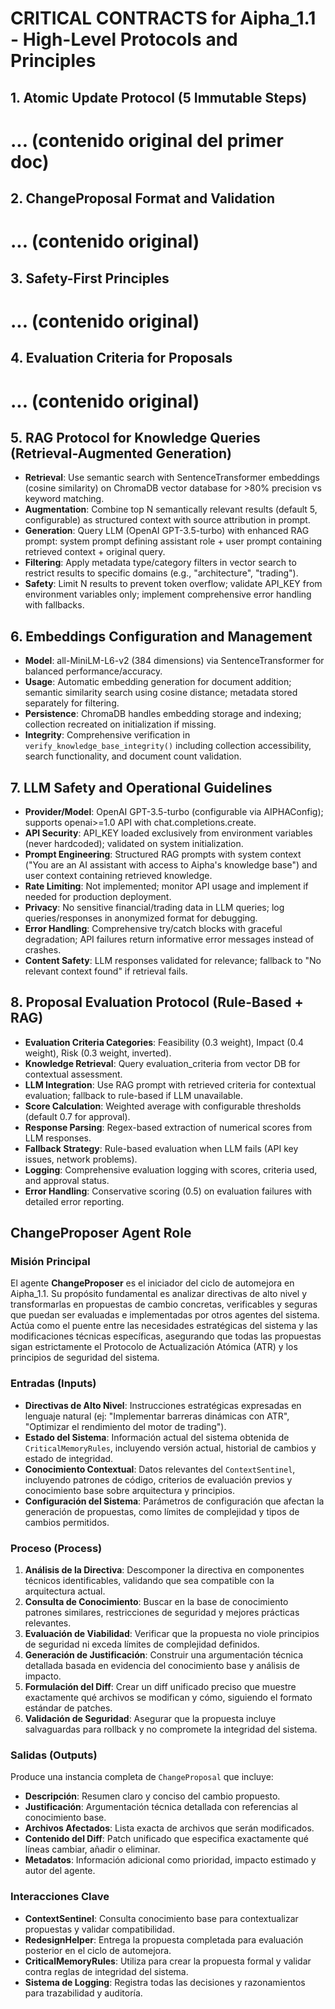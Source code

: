 # CRITICAL CONTRACTS for Aipha_1.1 - High-Level Protocols and Principles

## 1. Atomic Update Protocol (5 Immutable Steps)
# ... (contenido original del primer doc)

## 2. ChangeProposal Format and Validation
# ... (contenido original)

## 3. Safety-First Principles
# ... (contenido original)

## 4. Evaluation Criteria for Proposals
# ... (contenido original)

## 5. RAG Protocol for Knowledge Queries (Retrieval-Augmented Generation)
- **Retrieval**: Use semantic search with SentenceTransformer embeddings (cosine similarity) on ChromaDB vector database for >80% precision vs keyword matching.
- **Augmentation**: Combine top N semantically relevant results (default 5, configurable) as structured context with source attribution in prompt.
- **Generation**: Query LLM (OpenAI GPT-3.5-turbo) with enhanced RAG prompt: system prompt defining assistant role + user prompt containing retrieved context + original query.
- **Filtering**: Apply metadata type/category filters in vector search to restrict results to specific domains (e.g., "architecture", "trading").
- **Safety**: Limit N results to prevent token overflow; validate API_KEY from environment variables only; implement comprehensive error handling with fallbacks.

## 6. Embeddings Configuration and Management
- **Model**: all-MiniLM-L6-v2 (384 dimensions) via SentenceTransformer for balanced performance/accuracy.
- **Usage**: Automatic embedding generation for document addition; semantic similarity search using cosine distance; metadata stored separately for filtering.
- **Persistence**: ChromaDB handles embedding storage and indexing; collection recreated on initialization if missing.
- **Integrity**: Comprehensive verification in `verify_knowledge_base_integrity()` including collection accessibility, search functionality, and document count validation.

## 7. LLM Safety and Operational Guidelines
- **Provider/Model**: OpenAI GPT-3.5-turbo (configurable via AIPHAConfig); supports openai>=1.0 API with chat.completions.create.
- **API Security**: API_KEY loaded exclusively from environment variables (never hardcoded); validated on system initialization.
- **Prompt Engineering**: Structured RAG prompts with system context ("You are an AI assistant with access to Aipha's knowledge base") and user context containing retrieved knowledge.
- **Rate Limiting**: Not implemented; monitor API usage and implement if needed for production deployment.
- **Privacy**: No sensitive financial/trading data in LLM queries; log queries/responses in anonymized format for debugging.
- **Error Handling**: Comprehensive try/catch blocks with graceful degradation; API failures return informative error messages instead of crashes.
- **Content Safety**: LLM responses validated for relevance; fallback to "No relevant context found" if retrieval fails.

## 8. Proposal Evaluation Protocol (Rule-Based + RAG)
- **Evaluation Criteria Categories**: Feasibility (0.3 weight), Impact (0.4 weight), Risk (0.3 weight, inverted).
- **Knowledge Retrieval**: Query evaluation_criteria from vector DB for contextual assessment.
- **LLM Integration**: Use RAG prompt with retrieved criteria for contextual evaluation; fallback to rule-based if LLM unavailable.
- **Score Calculation**: Weighted average with configurable thresholds (default 0.7 for approval).
- **Response Parsing**: Regex-based extraction of numerical scores from LLM responses.
- **Fallback Strategy**: Rule-based evaluation when LLM fails (API key issues, network problems).
- **Logging**: Comprehensive evaluation logging with scores, criteria used, and approval status.
- **Error Handling**: Conservative scoring (0.5) on evaluation failures with detailed error reporting.

## ChangeProposer Agent Role

### Misión Principal
El agente **ChangeProposer** es el iniciador del ciclo de automejora en Aipha_1.1. Su propósito fundamental es analizar directivas de alto nivel y transformarlas en propuestas de cambio concretas, verificables y seguras que puedan ser evaluadas e implementadas por otros agentes del sistema. Actúa como el puente entre las necesidades estratégicas del sistema y las modificaciones técnicas específicas, asegurando que todas las propuestas sigan estrictamente el Protocolo de Actualización Atómica (ATR) y los principios de seguridad del sistema.

### Entradas (Inputs)
- **Directivas de Alto Nivel**: Instrucciones estratégicas expresadas en lenguaje natural (ej: "Implementar barreras dinámicas con ATR", "Optimizar el rendimiento del motor de trading").
- **Estado del Sistema**: Información actual del sistema obtenida de `CriticalMemoryRules`, incluyendo versión actual, historial de cambios y estado de integridad.
- **Conocimiento Contextual**: Datos relevantes del `ContextSentinel`, incluyendo patrones de código, criterios de evaluación previos y conocimiento base sobre arquitectura y principios.
- **Configuración del Sistema**: Parámetros de configuración que afectan la generación de propuestas, como límites de complejidad y tipos de cambios permitidos.

### Proceso (Process)
1. **Análisis de la Directiva**: Descomponer la directiva en componentes técnicos identificables, validando que sea compatible con la arquitectura actual.
2. **Consulta de Conocimiento**: Buscar en la base de conocimiento patrones similares, restricciones de seguridad y mejores prácticas relevantes.
3. **Evaluación de Viabilidad**: Verificar que la propuesta no viole principios de seguridad ni exceda límites de complejidad definidos.
4. **Generación de Justificación**: Construir una argumentación técnica detallada basada en evidencia del conocimiento base y análisis de impacto.
5. **Formulación del Diff**: Crear un diff unificado preciso que muestre exactamente qué archivos se modifican y cómo, siguiendo el formato estándar de patches.
6. **Validación de Seguridad**: Asegurar que la propuesta incluye salvaguardas para rollback y no compromete la integridad del sistema.

### Salidas (Outputs)
Produce una instancia completa de `ChangeProposal` que incluye:
- **Descripción**: Resumen claro y conciso del cambio propuesto.
- **Justificación**: Argumentación técnica detallada con referencias al conocimiento base.
- **Archivos Afectados**: Lista exacta de archivos que serán modificados.
- **Contenido del Diff**: Patch unificado que especifica exactamente qué líneas cambiar, añadir o eliminar.
- **Metadatos**: Información adicional como prioridad, impacto estimado y autor del agente.

### Interacciones Clave
- **ContextSentinel**: Consulta conocimiento base para contextualizar propuestas y validar compatibilidad.
- **RedesignHelper**: Entrega la propuesta completada para evaluación posterior en el ciclo de automejora.
- **CriticalMemoryRules**: Utiliza para crear la propuesta formal y validar contra reglas de integridad del sistema.
- **Sistema de Logging**: Registra todas las decisiones y razonamientos para trazabilidad y auditoría.